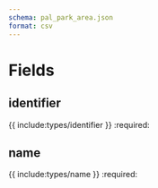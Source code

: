 ```yaml
---
schema: pal_park_area.json
format: csv
---
```


# Fields
## identifier
{{ include:types/identifier }}
:required:

## name
{{ include:types/name }}
:required:
